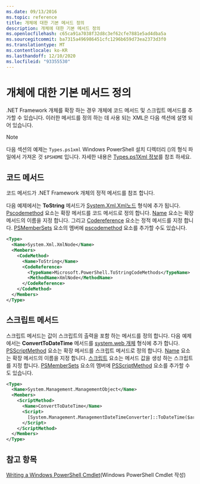 ```yaml
---
ms.date: 09/13/2016
ms.topic: reference
title: 개체에 대한 기본 메서드 정의
description: 개체에 대한 기본 메서드 정의
ms.openlocfilehash: c65ca91a7038f32d8c3ef62cfe7881e5ad4dba5a
ms.sourcegitcommit: ba7315a496986451cfc1296b659d73ea2373d3f0
ms.translationtype: MT
ms.contentlocale: ko-KR
ms.lasthandoff: 12/10/2020
ms.locfileid: "93355530"
---
```

# <a name="defining-default-methods-for-objects"></a>개체에 대한 기본 메서드 정의

.NET Framework 개체를 확장 하는 경우 개체에 코드 메서드 및 스크립트 메서드를 추가할 수 있습니다.
이러한 메서드를 정의 하는 데 사용 되는 XML은 다음 섹션에 설명 되어 있습니다.

> [!NOTE]
> 다음 섹션의 예제는 `Types.ps1xml` Windows PowerShell 설치 디렉터리 ()의 형식 파일에서 가져온 것 `$PSHOME` 입니다. 자세한 내용은 [Types.ps1Xml 정보](/powershell/module/microsoft.powershell.core/about/about_types.ps1xml)를 참조 하세요.

## <a name="code-methods"></a>코드 메서드

코드 메서드가 .NET Framework 개체의 정적 메서드를 참조 합니다.

다음 예제에서는 **ToString** 메서드가 [System.Xml.Xml노드](/dotnet/api/System.Xml.XmlNode) 형식에 추가 됩니다. [Pscodemethod](/dotnet/api/system.management.automation.pscodemethod) 요소는 확장 메서드를 코드 메서드로 정의 합니다. [Name](/dotnet/api/system.management.automation.psmemberinfo.name#System_Management_Automation_PSMemberInfo_Name) 요소는 확장 메서드의 이름을 지정 합니다. 그리고 [Codereference](/dotnet/api/system.management.automation.pscodemethod.codereference#System_Management_Automation_PSCodeMethod_CodeReference) 요소는 정적 메서드를 지정 합니다. [PSMemberSets](/dotnet/api/system.management.automation.psmemberset) 요소의 멤버에 [pscodemethod](/dotnet/api/system.management.automation.pscodemethod) 요소를 추가할 수도 있습니다.

```xml
<Type>
  <Name>System.Xml.XmlNode</Name>
  <Members>
    <CodeMethod>
      <Name>ToString</Name>
      <CodeReference>
        <TypeName>Microsoft.PowerShell.ToStringCodeMethods</TypeName>
        <MethodName>XmlNode</MethodName>
      </CodeReference>
    </CodeMethod>
  </Members>
</Type>
```

## <a name="script-methods"></a>스크립트 메서드

스크립트 메서드는 값이 스크립트의 출력을 포함 하는 메서드를 정의 합니다. 다음 예제에서는 **ConvertToDateTime** 메서드를 [system.web 개체](/dotnet/api/System.Management.ManagementObject) 형식에 추가 합니다. [PSScriptMethod](/dotnet/api/system.management.automation.psscriptmethod) 요소는 확장 메서드를 스크립트 메서드로 정의 합니다. [Name](/dotnet/api/system.management.automation.psmemberinfo.name#System_Management_Automation_PSMemberInfo_Name) 요소는 확장 메서드의 이름을 지정 합니다. [스크립트](/dotnet/api/system.management.automation.psscriptmethod.script#System_Management_Automation_PSScriptMethod_Script) 요소는 메서드 값을 생성 하는 스크립트를 지정 합니다. [PSMemberSets](/dotnet/api/system.management.automation.psmemberset) 요소의 멤버에 [PSScriptMethod](/dotnet/api/system.management.automation.psscriptmethod) 요소를 추가할 수도 있습니다.

```xml
<Type>
  <Name>System.Management.ManagementObject</Name>
  <Members>
    <ScriptMethod>
      <Name>ConvertToDateTime</Name>
      <Script>
        [System.Management.ManagementDateTimeConverter]::ToDateTime($args[0])
      </Script>
    </ScriptMethod>
  </Members>
</Type>
```

## <a name="see-also"></a>참고 항목

[Writing a Windows PowerShell Cmdlet](./writing-a-windows-powershell-cmdlet.md)(Windows PowerShell Cmdlet 작성)
